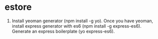 # estore

1.  Install yeoman generator (npm install -g yo).  Once you have yeoman, install express generator with es6 (npm install -g express-es6).  Generate an express boilerplate (yo express-es6).

